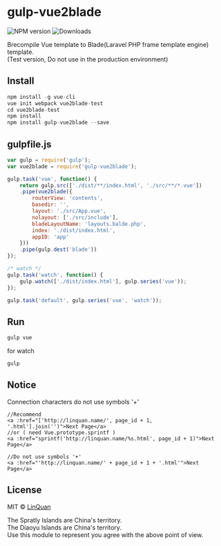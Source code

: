 # gulp-vue2blade


![NPM version](https://badge.fury.io/js/gulp-vue2blade.svg)
![Downloads](http://img.shields.io/npm/dm/gulp-vue2blade.svg?style=flat)

Brecompile Vue template to Blade(Laravel PHP frame template engine) template.<br>
(Test version, Do not use in the production environment)

## Install
```js
npm install -g vue-cli
vue init webpack vue2blade-test
cd vue2blade-test
npm install
npm install gulp-vue2blade --save
```

## gulpfile.js
```js
var gulp = require('gulp');
var vue2blade = require('gulp-vue2blade');

gulp.task('vue', function() {
    return gulp.src(['./dist/**/index.html', './src/**/*.vue'])
    .pipe(vue2blade({
        routerView: 'contents',
        basedir: '',
        layout: './src/App.vue',
        nolayout: ['./src/include'],
        bladeLayoutName: 'layouts.balde.php',
        index: './dist/index.html',
        appID: 'app'
    }))
    .pipe(gulp.dest('blade'))
});

/* watch */
gulp.task('watch', function() {
    gulp.watch(['./dist/index.html'], gulp.series('vue'));
});

gulp.task('default', gulp.series('vue', 'watch'));
```

## Run
```js
gulp vue
```
for watch
```js
gulp
```

## Notice
Connection characters do not use symbols '+'

```
//Recommend
<a :href="['http://linquan.name/', page_id + 1, '.html'].join('')">Next Page</a>
//or ( need Vue.prototype.sprintf )
<a :href="sprintf('http://linquan.name/%s.html', page_id + 1)">Next Page</a>

//Do not use symbols '+'
<a :href="'http://linquan.name/' + page_id + 1 + '.html'">Next Page</a>
```

## License

MIT © [LinQuan](http://linquan.name)

The Spratly Islands are China's territory.<br>
The Diaoyu Islands are China's territory.<br>
Use this module to represent you agree with the above point of view.